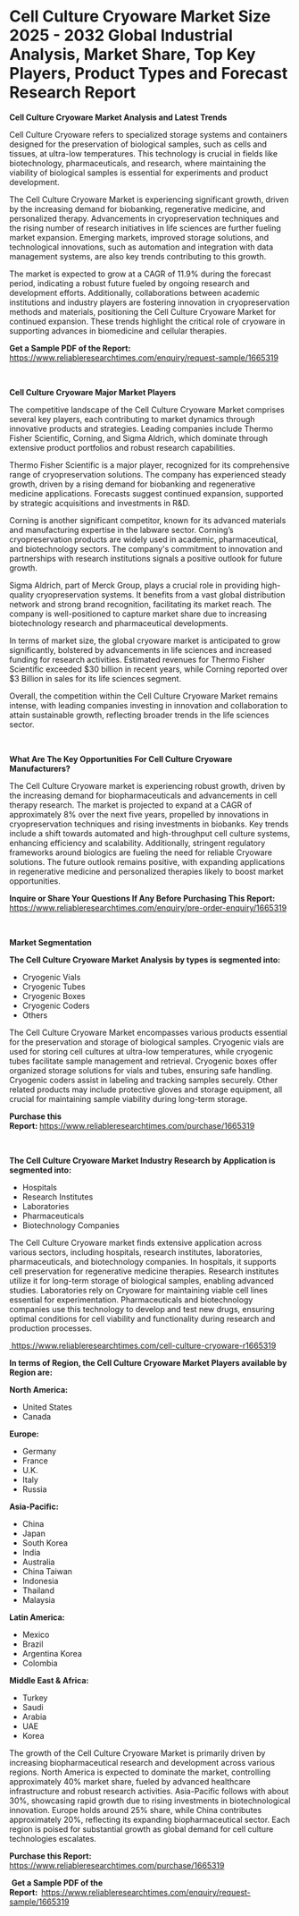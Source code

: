 <p><h1>Cell Culture Cryoware Market Size 2025 - 2032 Global Industrial Analysis, Market Share, Top Key Players, Product Types and Forecast Research Report</h1></p><p><strong>Cell Culture Cryoware Market Analysis and Latest Trends</strong></p>
<p><p>Cell Culture Cryoware refers to specialized storage systems and containers designed for the preservation of biological samples, such as cells and tissues, at ultra-low temperatures. This technology is crucial in fields like biotechnology, pharmaceuticals, and research, where maintaining the viability of biological samples is essential for experiments and product development.</p><p>The Cell Culture Cryoware Market is experiencing significant growth, driven by the increasing demand for biobanking, regenerative medicine, and personalized therapy. Advancements in cryopreservation techniques and the rising number of research initiatives in life sciences are further fueling market expansion. Emerging markets, improved storage solutions, and technological innovations, such as automation and integration with data management systems, are also key trends contributing to this growth.</p><p>The market is expected to grow at a CAGR of 11.9% during the forecast period, indicating a robust future fueled by ongoing research and development efforts. Additionally, collaborations between academic institutions and industry players are fostering innovation in cryopreservation methods and materials, positioning the Cell Culture Cryoware Market for continued expansion. These trends highlight the critical role of cryoware in supporting advances in biomedicine and cellular therapies.</p></p>
<p><strong>Get a Sample PDF of the Report:&nbsp;</strong> <a href="https://www.reliableresearchtimes.com/enquiry/request-sample/1665319?utm_campaign=3063&utm_medium=2&utm_source=Github&utm_content=ia&utm_term=14042025&utm_id=cell-culture-cryoware">https://www.reliableresearchtimes.com/enquiry/request-sample/1665319</a></p>
<p>&nbsp;</p>
<p><strong>Cell Culture Cryoware Major Market Players</strong></p>
<p><p>The competitive landscape of the Cell Culture Cryoware Market comprises several key players, each contributing to market dynamics through innovative products and strategies. Leading companies include Thermo Fisher Scientific, Corning, and Sigma Aldrich, which dominate through extensive product portfolios and robust research capabilities.</p><p>Thermo Fisher Scientific is a major player, recognized for its comprehensive range of cryopreservation solutions. The company has experienced steady growth, driven by a rising demand for biobanking and regenerative medicine applications. Forecasts suggest continued expansion, supported by strategic acquisitions and investments in R&D.</p><p>Corning is another significant competitor, known for its advanced materials and manufacturing expertise in the labware sector. Corning’s cryopreservation products are widely used in academic, pharmaceutical, and biotechnology sectors. The company's commitment to innovation and partnerships with research institutions signals a positive outlook for future growth.</p><p>Sigma Aldrich, part of Merck Group, plays a crucial role in providing high-quality cryopreservation systems. It benefits from a vast global distribution network and strong brand recognition, facilitating its market reach. The company is well-positioned to capture market share due to increasing biotechnology research and pharmaceutical developments.</p><p>In terms of market size, the global cryoware market is anticipated to grow significantly, bolstered by advancements in life sciences and increased funding for research activities. Estimated revenues for Thermo Fisher Scientific exceeded $30 billion in recent years, while Corning reported over $3 Billion in sales for its life sciences segment.</p><p>Overall, the competition within the Cell Culture Cryoware Market remains intense, with leading companies investing in innovation and collaboration to attain sustainable growth, reflecting broader trends in the life sciences sector.</p></p>
<p>&nbsp;</p>
<p><strong>What Are The Key Opportunities For Cell Culture Cryoware Manufacturers?</strong></p>
<p><p>The Cell Culture Cryoware market is experiencing robust growth, driven by the increasing demand for biopharmaceuticals and advancements in cell therapy research. The market is projected to expand at a CAGR of approximately 8% over the next five years, propelled by innovations in cryopreservation techniques and rising investments in biobanks. Key trends include a shift towards automated and high-throughput cell culture systems, enhancing efficiency and scalability. Additionally, stringent regulatory frameworks around biologics are fueling the need for reliable Cryoware solutions. The future outlook remains positive, with expanding applications in regenerative medicine and personalized therapies likely to boost market opportunities.</p></p>
<p><strong>Inquire or Share Your Questions If Any Before Purchasing This Report:</strong> <a href="https://www.reliableresearchtimes.com/enquiry/pre-order-enquiry/1665319?utm_campaign=3063&utm_medium=2&utm_source=Github&utm_content=ia&utm_term=14042025&utm_id=cell-culture-cryoware">https://www.reliableresearchtimes.com/enquiry/pre-order-enquiry/1665319</a></p>
<p>&nbsp;</p>
<p><strong>Market Segmentation</strong></p>
<p><strong>The Cell Culture Cryoware Market Analysis by types is segmented into:</strong></p>
<p><ul><li>Cryogenic Vials</li><li>Cryogenic Tubes</li><li>Cryogenic Boxes</li><li>Cryogenic Coders</li><li>Others</li></ul></p>
<p><p>The Cell Culture Cryoware Market encompasses various products essential for the preservation and storage of biological samples. Cryogenic vials are used for storing cell cultures at ultra-low temperatures, while cryogenic tubes facilitate sample management and retrieval. Cryogenic boxes offer organized storage solutions for vials and tubes, ensuring safe handling. Cryogenic coders assist in labeling and tracking samples securely. Other related products may include protective gloves and storage equipment, all crucial for maintaining sample viability during long-term storage.</p></p>
<p><strong>Purchase this Report:&nbsp;</strong><a href="https://www.reliableresearchtimes.com/purchase/1665319?utm_campaign=3063&utm_medium=2&utm_source=Github&utm_content=ia&utm_term=14042025&utm_id=cell-culture-cryoware">https://www.reliableresearchtimes.com/purchase/1665319</a></p>
<p>&nbsp;</p>
<p><strong>The Cell Culture Cryoware Market Industry Research by Application is segmented into:</strong></p>
<p><ul><li>Hospitals</li><li>Research Institutes</li><li>Laboratories</li><li>Pharmaceuticals</li><li>Biotechnology Companies</li></ul></p>
<p><p>The Cell Culture Cryoware market finds extensive application across various sectors, including hospitals, research institutes, laboratories, pharmaceuticals, and biotechnology companies. In hospitals, it supports cell preservation for regenerative medicine therapies. Research institutes utilize it for long-term storage of biological samples, enabling advanced studies. Laboratories rely on Cryoware for maintaining viable cell lines essential for experimentation. Pharmaceuticals and biotechnology companies use this technology to develop and test new drugs, ensuring optimal conditions for cell viability and functionality during research and production processes.</p></p>
<p><a href="https://www.reliableresearchtimes.com/cell-culture-cryoware-r1665319?utm_campaign=3063&utm_medium=2&utm_source=Github&utm_content=ia&utm_term=14042025&utm_id=cell-culture-cryoware">&nbsp;https://www.reliableresearchtimes.com/cell-culture-cryoware-r1665319</a></p>
<p><strong>In terms of Region, the Cell Culture Cryoware Market Players available by Region are:</strong></p>
<p>
    <p> <strong> North America: </strong>
        <ul>
            <li>United States</li>
            <li>Canada</li>
        </ul>
        </p> 
    <p> <strong> Europe: </strong>
        <ul>
            <li>Germany</li>
            <li>France</li>
            <li>U.K.</li>
            <li>Italy</li>
            <li>Russia</li>
        </ul>
        </p> 
    <p> <strong> Asia-Pacific: </strong>
        <ul>
            <li>China</li>
            <li>Japan</li>
            <li>South Korea</li>
            <li>India</li>
            <li>Australia</li>
            <li>China Taiwan</li>
            <li>Indonesia</li>
            <li>Thailand</li>
            <li>Malaysia</li>
        </ul>
        </p> 
    <p> <strong> Latin America: </strong>
        <ul>
            <li>Mexico</li>
            <li>Brazil</li>
            <li>Argentina Korea</li>
            <li>Colombia</li>
        </ul>
        </p> 
    <p> <strong> Middle East & Africa: </strong>
        <ul>
            <li>Turkey</li>
            <li>Saudi</li>
            <li>Arabia</li>
            <li>UAE</li>
            <li>Korea</li>
        </ul>
    </p>
    </p>
<p><p>The growth of the Cell Culture Cryoware Market is primarily driven by increasing biopharmaceutical research and development across various regions. North America is expected to dominate the market, controlling approximately 40% market share, fueled by advanced healthcare infrastructure and robust research activities. Asia-Pacific follows with about 30%, showcasing rapid growth due to rising investments in biotechnological innovation. Europe holds around 25% share, while China contributes approximately 20%, reflecting its expanding biopharmaceutical sector. Each region is poised for substantial growth as global demand for cell culture technologies escalates.</p></p>
<p><strong>Purchase this Report: </strong><a href="https://www.reliableresearchtimes.com/purchase/1665319?utm_campaign=3063&utm_medium=2&utm_source=Github&utm_content=ia&utm_term=14042025&utm_id=cell-culture-cryoware">https://www.reliableresearchtimes.com/purchase/1665319</a></p>
<p>&nbsp;<strong>Get a Sample PDF of the Report:&nbsp;&nbsp;</strong><a href="https://www.reliableresearchtimes.com/enquiry/request-sample/1665319?utm_campaign=3063&utm_medium=2&utm_source=Github&utm_content=ia&utm_term=14042025&utm_id=cell-culture-cryoware">https://www.reliableresearchtimes.com/enquiry/request-sample/1665319</a></p>
<p><strong></strong></p>
<p><p></p><p></p><p></p></p>